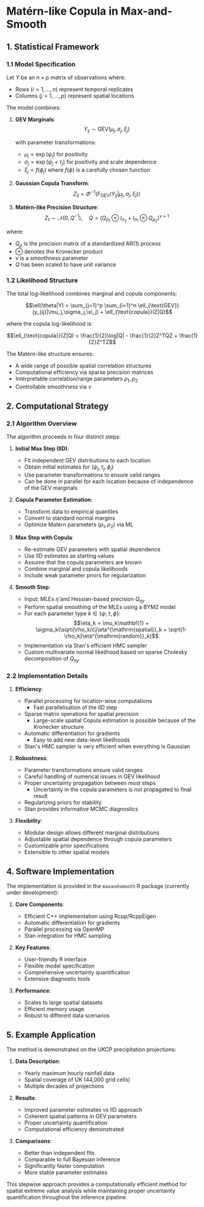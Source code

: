 # Matérn-like Copula in Max-and-Smooth

## 1. Statistical Framework

### 1.1 Model Specification

Let $Y$ be an $n \times p$ matrix of observations where:
- Rows $(i=1,\ldots,n)$ represent temporal replicates
- Columns $(j=1,\ldots,p)$ represent spatial locations

The model combines:

1. **GEV Marginals**:
   $$Y_{ij} \sim \text{GEV}(\mu_j, \sigma_j, \xi_j)$$
   
   with parameter transformations:
   - $\mu_j = \exp(\psi_j)$ for positivity
   - $\sigma_j = \exp(\psi_j + \tau_j)$ for positivity and scale dependence
   - $\xi_j = f(\phi_j)$ where $f(\phi)$ is a carefully chosen function

2. **Gaussian Copula Transform**:
   $$Z_{ij} = \Phi^{-1}(F_{\text{GEV}}(Y_{ij}|\mu_j,\sigma_j,\xi_j))$$

3. **Matérn-like Precision Structure**:
   $$Z_t \sim \mathcal{N}(0, Q^{-1}), \quad Q = (Q_{\rho_1} \otimes I_{n_2} + I_{n_1} \otimes Q_{\rho_2})^{\nu+1}$$

where:
- $Q_{\rho}$ is the precision matrix of a standardized AR(1) process
- $\otimes$ denotes the Kronecker product
- $\nu$ is a smoothness parameter
- $Q$ has been scaled to have unit variance

### 1.2 Likelihood Structure

The total log-likelihood combines marginal and copula components:

$$\ell(\theta|Y) = \sum_{j=1}^p \sum_{i=1}^n \ell_{\text{GEV}}(y_{ij}|\mu_j,\sigma_j,\xi_j) + \ell_{\text{copula}}(Z|Q)$$

where the copula log-likelihood is:

$$\ell_{\text{copula}}(Z|Q) = \frac{1}{2}\log|Q| - \frac{1}{2}Z^TQZ + \frac{1}{2}Z^TZ$$

The Matérn-like structure ensures:

- A wide range of possible spatial correlation structures
- Computational efficiency via sparse precision matrices
- Interpretable correlation/range parameters $\rho_1, \rho_2$
- Controllable smoothness via $\nu$

## 2. Computational Strategy

### 2.1 Algorithm Overview

The algorithm proceeds in four distinct steps:

1. **Initial Max Step (IID)**:
   - Fit independent GEV distributions to each location
   - Obtain initial estimates for $(\psi_j, \tau_j, \phi_j)$
   - Use parameter transformations to ensure valid ranges
   - Can be done in parallel for each location because of independence of the GEV marginals
   
2. **Copula Parameter Estimation**:
   - Transform data to empirical quantiles
   - Convert to standard normal margins
   - Optimize Matérn parameters $(\rho_1, \rho_2)$ via ML
   
3. **Max Step with Copula**:
   - Re-estimate GEV parameters with spatial dependence
   - Use IID estimates as starting values
   - Assume that the copula parameters are known
   - Combine marginal and copula likelihoods
   - Include weak parameter priors for regularization
   
4. **Smooth Step**:
   - Input: MLEs $\hat{\eta}$ and Hessian-based precision $Q_{\eta y}$
   - Perform spatial smoothing of the MLEs using a BYM2 model
   - For each parameter type $k \in \{\psi, \tau, \phi\}$:
     $$\eta_k = \mu_k\mathbf{1} + \sigma_k(\sqrt{\rho_k/c}\eta^{\mathrm{spatial}}_k + \sqrt{1-\rho_k}\eta^{\mathrm{random}}_k)$$
   - Implementation via Stan's efficient HMC sampler
   - Custom multivariate normal likelihood based on sparse Cholesky decomposition of $Q_{\eta y}$

### 2.2 Implementation Details

1. **Efficiency**:
   - Parallel processing for location-wise computations
      - Fast parallelisation of the IID step
   - Sparse matrix operations for spatial precision
      - Large-scale spatial Copula estimation is possible because of the Kronecker structure
   - Automatic differentiation for gradients
      - Easy to add new data-level likelihoods
   - Stan's HMC sampler is very efficient when everything is Gaussian

2. **Robustness**:
   - Parameter transformations ensure valid ranges
   - Careful handling of numerical issues in GEV likelihood
   - Proper uncertainty propagation between most steps
      - Uncertainty in the copula parameters is not propagated to final result
   - Regularizing priors for stability
   - Stan provides informative MCMC diagnostics

3. **Flexibility**:
   - Modular design allows different marginal distributions
   - Adjustable spatial dependence through copula parameters
   - Customizable prior specifications
   - Extensible to other spatial models

## 4. Software Implementation

The implementation is provided in the `maxandsmooth` R package (currently under development):

1. **Core Components**:
   - Efficient C++ implementation using Rcpp/RcppEigen
   - Automatic differentiation for gradients
   - Parallel processing via OpenMP
   - Stan integration for HMC sampling

2. **Key Features**:
   - User-friendly R interface
   - Flexible model specification
   - Comprehensive uncertainty quantification
   - Extensive diagnostic tools

3. **Performance**:
   - Scales to large spatial datasets
   - Efficient memory usage
   - Robust to different data scenarios

## 5. Example Application

The method is demonstrated on the UKCP precipitation projections:

1. **Data Description**:
   - Yearly maximum hourly rainfall data
   - Spatial coverage of UK (44,000 grid cells)
   - Multiple decades of projections

2. **Results**:
   - Improved parameter estimates vs IID approach
   - Coherent spatial patterns in GEV parameters
   - Proper uncertainty quantification
   - Computational efficiency demonstrated

3. **Comparisons**:
   - Better than independent fits
   - Comparable to full Bayesian inference
   - Significantly faster computation
   - More stable parameter estimates

This stepwise approach provides a computationally efficient method for spatial extreme value analysis while maintaining proper uncertainty quantification throughout the inference pipeline.